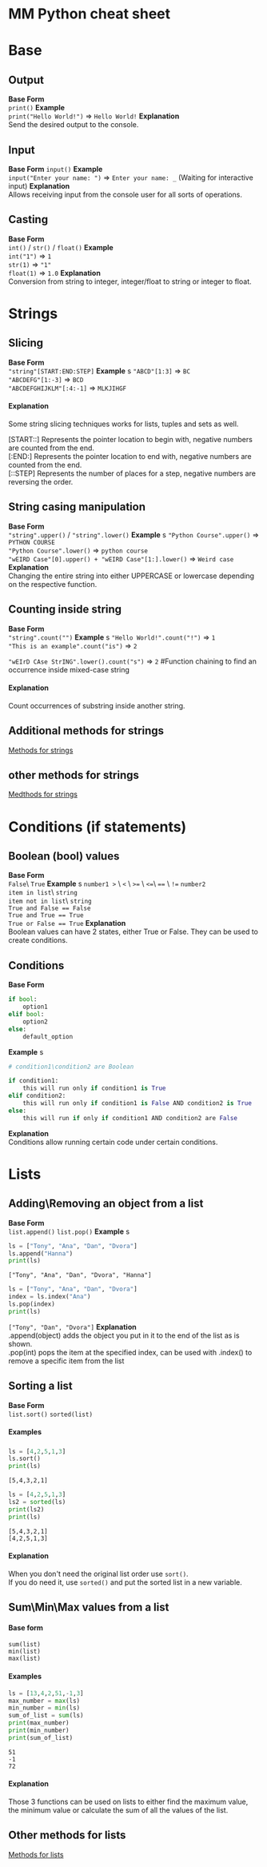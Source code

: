 # MM Python cheat sheet

# **Base**
## Output
**Base Form**  
`print()`
**Example**  
`print("Hello World!")` => `Hello World!`
**Explanation**  
Send the desired output to the console.

## Input
**Base Form** 
`input()`
**Example**  
`input("Enter your name: ")` => `Enter your name: _` (Waiting for interactive input)
**Explanation**  
Allows receiving input from the console user for all sorts of operations.

## Casting
**Base Form**  
`int()` / `str()` / `float()`
**Example**  
`int("1")` => `1`  
`str(1)` => `"1"`  
`float(1)` => `1.0`
**Explanation**  
Conversion from string to integer, integer/float to string or integer to float.

# **Strings**
## Slicing
**Base Form**  
`"string"[START:END:STEP]`
**Example**  s
`"ABCD"[1:3]` => `BC`  
`"ABCDEFG"[1:-3]` => `BCD`  
`"ABCDEFGHIJKLM"[:4:-1]` => `MLKJIHGF`

#### Explanation
Some string slicing techniques works for lists, tuples and sets as well.  

[START::] Represents the pointer location to begin with, negative numbers are counted from the end.  
[:END:] Represents the pointer location to end with, negative numbers are counted from the end.  
[::STEP] Represents the number of places for a step, negative numbers are reversing the order.  

## String casing manipulation
**Base Form**  
`"string".upper()` / `"string".lower()`
**Example**  s
`"Python Course".upper()` => `PYTHON COURSE`  
`"Python Course".lower()` => `python course`  
`"wEIRD Case"[0].upper() + "wEIRD Case"[1:].lower()` => `Weird case`  
**Explanation**  
Changing the entire string into either UPPERCASE or lowercase depending on the respective function.

## Counting inside string
**Base Form**  
`"string".count("")`
**Example**  s
`"Hello World!".count("!")` => `1`  
`"This is an example".count("is")` => `2`  

`"wEIrD CAse StrING".lower().count("s")` => `2` #Function chaining to find an occurrence inside mixed-case string
#### Explanation
Count occurrences of substring inside another string.

## Additional methods for strings
[Methods for strings](https://www.programiz.com/python-programming/methods/string)


## other methods for strings
[Medthods for strings](https://www.programiz.com/python-programming/methods/string)


# **Conditions (if statements)**
## Boolean (bool) values
**Base Form**  
`False`\ `True`
**Example**  s
`number1 >` \ `<` \ `>=` \ `<=`\ `==` \ `!=` `number2`  
`item in list`\ `string`  
`item not in list`\ `string`  
`True and False == False`  
`True and True == True`  
`True or False == True`
**Explanation**  
Boolean values can have 2 states, either True or False. They can be used to create conditions.

## Conditions
**Base Form**  
```python
if bool:
    option1
elif bool:
    option2
else:
    default_option
```
**Example**  s
```python
# condition1\condition2 are Boolean

if condition1:
    this will run only if condition1 is True
elif condition2:
    this will run only if condition1 is False AND condition2 is True
else:
    this will run if only if condition1 AND condition2 are False
```
**Explanation**  
Conditions allow running certain code under certain conditions.

# **Lists**
## Adding\Removing an object from a list
**Base Form**   
`list.append()`
`list.pop()`
**Example**  s
```python
ls = ["Tony", "Ana", "Dan", "Dvora"]
ls.append("Hanna")
print(ls)
```
`["Tony", "Ana", "Dan", "Dvora", "Hanna"]`

```python
ls = ["Tony", "Ana", "Dan", "Dvora"]
index = ls.index("Ana")
ls.pop(index)
print(ls)
```
`["Tony", "Dan", "Dvora"]`
**Explanation**  
.append(object) adds the object you put in it to the end of the list as is shown.  
.pop(int) pops the item at the specified index, can be used with .index() to remove a specific item from the list

## Sorting a list
**Base Form**   
`list.sort()`
`sorted(list)`

#### Examples
#####
```python
ls = [4,2,5,1,3]
ls.sort()
print(ls)
```
`[5,4,3,2,1]`

```python
ls = [4,2,5,1,3]
ls2 = sorted(ls)
print(ls2)
print(ls)
```
`[5,4,3,2,1]`  
`[4,2,5,1,3]`

#### Explanation
When you don't need the original list order use `sort()`.  
If you do need it, use `sorted()` and put the sorted list in a new variable.

## Sum\Min\Max values from a list
#### Base form 
`sum(list)`  
`min(list)`  
`max(list)`

#### Examples
```python
ls = [13,4,2,51,-1,3]
max_number = max(ls)
min_number = min(ls)
sum_of_list = sum(ls)
print(max_number)
print(min_number)
print(sum_of_list)
```


`51`  
`-1`  
`72`
#### Explanation
Those 3 functions can be used on lists to either find the maximum value,  
the minimum value or calculate the sum of all the values of the list.

## Other methods for lists
[Methods for lists](https://www.programiz.com/python-programming/methods/list)

